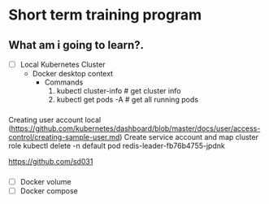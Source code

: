 # Short term training program
## What am i going to **learn**?.
- [ ] Local Kubernetes Cluster
    - Docker desktop context
        - Commands
            1. kubectl cluster-info  # get cluster info
            2. kubectl get pods -A # get all running pods

###
Creating user account local
(https://github.com/kubernetes/dashboard/blob/master/docs/user/access-control/creating-sample-user.md)
Create service account and map cluster role
kubectl delete -n default pod redis-leader-fb76b4755-jpdnk

https://github.com/sd031
###
- [ ] Docker volume
- [ ] Docker compose
